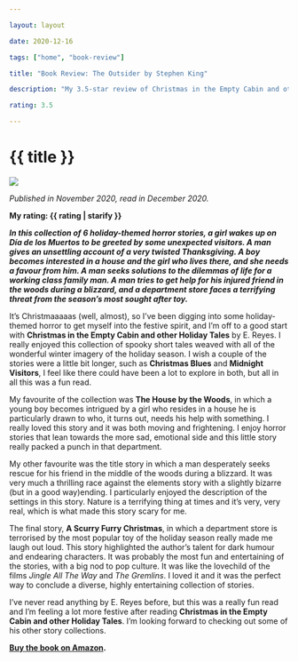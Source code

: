 ```yaml
---

layout: layout

date: 2020-12-16

tags: ["home", "book-review"]

title: "Book Review: The Outsider by Stephen King"

description: "My 3.5-star review of Christmas in the Empty Cabin and other Holiday Tales by E. Reyes.”"

rating: 3.5

---
```


# {{ title }}

![](/images/christmas-in-the-empty-cabin-book-cover.jpg)

*Published in November 2020, read in December 2020.*

**My rating: {{ rating | starify }}**

***In this collection of 6 holiday-themed horror stories, a girl wakes up on Día de los Muertos to be greeted by some unexpected visitors. A man gives an unsettling account of a very twisted Thanksgiving. A boy becomes interested in a house and the girl who lives there, and she needs a favour from him. A man seeks solutions to the dilemmas of life for a working class family man. A man tries to get help for his injured friend in the woods during a blizzard, and a department store faces a terrifying threat from the season’s most sought after toy.***

It’s Christmaaaaas (well, almost), so I’ve been digging into some holiday-themed horror to get myself into the festive spirit, and I’m off to a good start with **Christmas in the Empty Cabin and other Holiday Tales** by E. Reyes. I really enjoyed this collection of spooky short tales weaved with all of the wonderful winter imagery of the holiday season.
I wish a couple of the stories were a little bit longer, such as **Christmas Blues** and **Midnight Visitors**, I feel like there could have been a lot to explore in both, but all in all this was a fun read.

My favourite of the collection was **The House by the Woods**, in which a young boy becomes intrigued by a girl who resides in a house he is particularly drawn to who, it turns out, needs his help with something. I really loved this story and it was both moving and frightening. I enjoy horror stories that lean towards the more sad, emotional side and this little story really packed a punch in that department.

My other favourite was the title story in which a man desperately seeks rescue for his friend in the middle of the woods during a blizzard. It was very much a thrilling race against the elements story with a slightly bizarre (but in a good way)ending. I particularly enjoyed the description of the settings in this story. Nature is a terrifying thing at times and it’s very, very real, which is what made this story scary for me.

The final story, **A Scurry Furry Christmas**, in which a department store is terrorised by the most popular toy of the holiday season really made me laugh out loud. This story highlighted the author’s talent for dark humour and endearing characters. It was probably the most fun and entertaining of the stories, with a big nod to pop culture. It was like the lovechild of the films *Jingle All The Way* and *The Gremlins*. I loved it and it was the perfect way to conclude a diverse, highly entertaining collection of stories.

I’ve never read anything by E. Reyes before, but this was a really fun read and I’m feeling a lot more festive after reading **Christmas in the Empty Cabin and other Holiday Tales**. I’m looking forward to checking out some of his other story collections.

**[Buy the book on Amazon](https://www.amazon.com/Christmas-Empty-Cabin-Other-Holiday/dp/B08M8PKCXC).**
